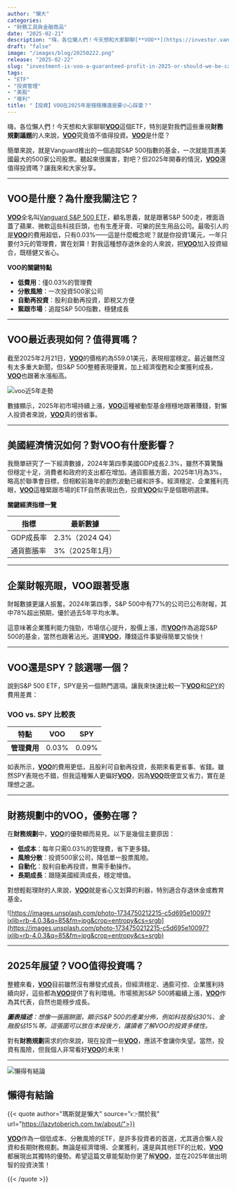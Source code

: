 ```yaml
---
author: "懶大"
categories:
- "財務工具與金融商品"
date: "2025-02-21"
description: "嗨，各位懶人們！今天想和大家聊聊[**VOO**](https://investor.vanguard.com/investment-products/etfs/profile/voo)這個ETF，特別是對我們這些重視**財務規劃議題**的人來說，[**VOO**](https://investor.vangua..."
draft: "false"
image: "/images/blog/20250222.png"
release: "2025-02-22"
slug: "investment-is-voo-a-guaranteed-profit-in-2025-or-should-we-be-cautious-of-potential-pitfalls"
tags:
- "ETF"
- "投資管理"
- "美股"
- "複利"
title: "【投資】VOO在2025年是穩穩賺還是要小心踩雷？"
---
```

嗨，各位懶人們！今天想和大家聊聊[**VOO**](https://investor.vanguard.com/investment-products/etfs/profile/voo)這個ETF，特別是對我們這些重視**財務規劃議題**的人來說，[**VOO**](https://investor.vanguard.com/investment-products/etfs/profile/voo)究竟值不值得投資。[**VOO**](https://investor.vanguard.com/investment-products/etfs/profile/voo)是什麼？

簡單來說，就是Vanguard推出的一個追蹤S&P 500指數的基金，一次就能買進美國最大的500家公司股票。聽起來很厲害，對吧？但2025年開春的情況，[**VOO**](https://investor.vanguard.com/investment-products/etfs/profile/voo)還值得投資嗎？讓我來和大家分享。

---

## VOO是什麼？為什麼我關注它？

[**VOO**](https://investor.vanguard.com/investment-products/etfs/profile/voo)全名叫[Vanguard S&P 500 ETF](https://investor.vanguard.com/investment-products/etfs/profile/voo)，顧名思義，就是跟著S&P 500走，裡面涵蓋了蘋果、微軟這些科技巨頭，也有生產牙膏、可樂的民生用品公司。最吸引人的是[**VOO**](https://investor.vanguard.com/investment-products/etfs/profile/voo)的費用超低，只有0.03%——這是什麼概念呢？就是你投資1萬元，一年只要付3元的管理費，實在划算！對我這種想存退休金的人來說，把[**VOO**](https://investor.vanguard.com/investment-products/etfs/profile/voo)加入投資組合，既穩健又省心。

**VOO的關鍵特點**

- **低費用**：僅0.03%的管理費
- **分散風險**：一次投資500家公司
- **自動再投資**：股利自動再投資，節稅又方便
- **緊跟市場**：追蹤S&P 500指數，穩健成長

---

## VOO最近表現如何？值得買嗎？

截至2025年2月21日，[**VOO**](https://investor.vanguard.com/investment-products/etfs/profile/voo)的價格約為559.01美元，表現相當穩定。最近雖然沒有太多重大新聞，但S&P 500整體表現優異，加上經濟復甦和企業獲利成長，[**VOO**](https://investor.vanguard.com/investment-products/etfs/profile/voo)也跟著水漲船高。

![voo近5年走勢](images/blog/20250222_1.png)

數據顯示，2025年初市場持續上漲，[**VOO**](https://investor.vanguard.com/investment-products/etfs/profile/voo)這種被動型基金穩穩地跟著賺錢，對懶人投資者來說，[**VOO**](https://investor.vanguard.com/investment-products/etfs/profile/voo)真的很省事。

---

## 美國經濟情況如何？對VOO有什麼影響？

我簡單研究了一下經濟數據，2024年第四季美國GDP成長2.3%，雖然不算驚豔但穩定十足，消費者和政府的支出都在增加。通貨膨脹方面，2025年1月為3%，略高於聯準會目標，但相較前幾年的劇烈波動已緩和許多。經濟穩定、企業獲利亮眼，[**VOO**](https://investor.vanguard.com/investment-products/etfs/profile/voo)這種緊跟市場的ETF自然表現出色，投資[**VOO**](https://investor.vanguard.com/investment-products/etfs/profile/voo)似乎是個聰明選擇。

**關鍵經濟指標一覽**

| **指標** | **最新數據** |
| --- | --- |
| GDP成長率 | 2.3%（2024 Q4） |
| 通貨膨脹率 | 3%（2025年1月） |

---

## 企業財報亮眼，VOO跟著受惠

財報數據更讓人振奮。2024年第四季，S&P 500中有77%的公司已公布財報，其中78%超出預期，優於過去5年平均水準。

這意味著企業獲利能力強勁，市場信心提升，股價上漲，而[**VOO**](https://investor.vanguard.com/investment-products/etfs/profile/voo)作為追蹤S&P 500的基金，當然也跟著沾光。選擇[**VOO**](https://investor.vanguard.com/investment-products/etfs/profile/voo)，賺錢這件事變得簡單又愉快！

---

## VOO還是SPY？該選哪一個？

說到S&P 500 ETF，SPY是另一個熱門選項。讓我來快速比較一下[**VOO**](https://investor.vanguard.com/investment-products/etfs/profile/voo)和[SPY](https://www.google.com/finance/quote/SPY:NYSEARCA)的費用差異：

### VOO vs. SPY 比較表

| **特點** | **VOO** | **SPY** |
| --- | --- | --- |
| **管理費用** | 0.03% | 0.09% |

如表所示，[**VOO**](https://investor.vanguard.com/investment-products/etfs/profile/voo)的費用更低，且股利可自動再投資，長期來看更省事、省錢。雖然SPY表現也不錯，但我這種懶人更偏好[**VOO**](https://investor.vanguard.com/investment-products/etfs/profile/voo)，因為[**VOO**](https://investor.vanguard.com/investment-products/etfs/profile/voo)既便宜又省力，實在是理想之選。

---

## 財務規劃中的VOO，優勢在哪？

在**財務規劃**中，[**VOO**](https://investor.vanguard.com/investment-products/etfs/profile/voo)的優勢顯而易見。以下是幾個主要原因：

- **低成本**：每年只需0.03%的管理費，省下更多錢。
- **風險分散**：投資500家公司，降低單一股票風險。
- **自動化**：股利自動再投資，無需手動操作。
- **長期成長**：跟隨美國經濟成長，穩定增值。

對想輕鬆理財的人來說，[**VOO**](https://investor.vanguard.com/investment-products/etfs/profile/voo)就是省心又划算的利器，特別適合存退休金或教育基金。

![https://images.unsplash.com/photo-1734750212215-c5d695e10097?ixlib=rb-4.0.3&q=85&fm=jpg&crop=entropy&cs=srgb](https://images.unsplash.com/photo-1734750212215-c5d695e10097?ixlib=rb-4.0.3&q=85&fm=jpg&crop=entropy&cs=srgb)

---

## 2025年展望？VOO值得投資嗎？

整體來看，[**VOO**](https://investor.vanguard.com/investment-products/etfs/profile/voo)目前雖然沒有爆發式成長，但經濟穩定、通膨可控、企業獲利持續向好，這些都為[**VOO**](https://investor.vanguard.com/investment-products/etfs/profile/voo)提供了有利環境。市場預測S&P 500將繼續上漲，[**VOO**](https://investor.vanguard.com/investment-products/etfs/profile/voo)作為其代表，自然也能穩步成長。

***圖表描述**：想像一張圓餅圖，顯示S&P 500的產業分佈，例如科技股佔30%、金融股佔15%等。這張圖可以放在本段後方，讓讀者了解VOO的投資多樣性。*

對有**財務規劃**需求的你來說，現在投資一些[**VOO**](https://investor.vanguard.com/investment-products/etfs/profile/voo)，應該不會讓你失望。當然，投資有風險，但我個人非常看好[**VOO**](https://investor.vanguard.com/investment-products/etfs/profile/voo)的未來！

---

![懶得有結論](/images/blog/lazytobeconclude.svg)

## 懶得有結論

{{< quote author="瑪斯就是懶大" source="👉關於我" url="https://lazytoberich.com.tw/about/">}}

[**VOO**](https://investor.vanguard.com/investment-products/etfs/profile/voo)作為一個低成本、分散風險的ETF，是許多投資者的首選，尤其適合懶人投資和長期財務規劃。無論是經濟環境、企業獲利，還是與其他ETF的比較，[**VOO**](https://investor.vanguard.com/investment-products/etfs/profile/voo)都展現出其獨特的優勢。希望這篇文章能幫助你更了解[**VOO**](https://investor.vanguard.com/investment-products/etfs/profile/voo)，並在2025年做出明智的投資決策！

{{< /quote >}}